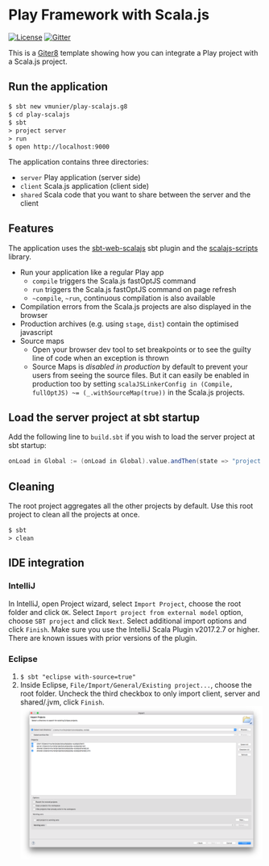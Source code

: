 # Play Framework with Scala.js

[![License](http://img.shields.io/:license-Apache%202-red.svg)](http://www.apache.org/licenses/LICENSE-2.0.txt)
[![Gitter](https://badges.gitter.im/Join%20Chat.svg)](https://gitter.im/vmunier/play-with-scalajs-example?utm_source=badge&utm_medium=badge&utm_campaign=pr-badge&utm_content=badge)

This is a [Giter8](http://www.foundweekends.org/giter8/) template showing how you can integrate a Play project with a Scala.js project.

## Run the application

```shell
$ sbt new vmunier/play-scalajs.g8
$ cd play-scalajs
$ sbt
> project server
> run
$ open http://localhost:9000
```

The application contains three directories:
* `server` Play application (server side)
* `client` Scala.js application (client side)
* `shared` Scala code that you want to share between the server and the client

## Features

The application uses the [sbt-web-scalajs](https://github.com/vmunier/sbt-web-scalajs) sbt plugin and the [scalajs-scripts](https://github.com/vmunier/scalajs-scripts) library.

- Run your application like a regular Play app
  - `compile` triggers the Scala.js fastOptJS command
  - `run` triggers the Scala.js fastOptJS command on page refresh
  - `~compile`, `~run`, continuous compilation is also available
- Compilation errors from the Scala.js projects are also displayed in the browser
- Production archives (e.g. using `stage`, `dist`) contain the optimised javascript
- Source maps
  - Open your browser dev tool to set breakpoints or to see the guilty line of code when an exception is thrown
  - Source Maps is _disabled in production_ by default to prevent your users from seeing the source files. But it can easily be enabled in production too by setting `scalaJSLinkerConfig in (Compile, fullOptJS) ~= (_.withSourceMap(true))` in the Scala.js projects.

## Load the server project at sbt startup

Add the following line to `build.sbt` if you wish to load the server project at sbt startup:
```scala
onLoad in Global := (onLoad in Global).value.andThen(state => "project server" :: state)
```

## Cleaning

The root project aggregates all the other projects by default. Use this root project to clean all the projects at once.
```shell
$ sbt
> clean
```

## IDE integration

### IntelliJ

In IntelliJ, open Project wizard, select `Import Project`, choose the root folder and click `OK`.
Select `Import project from external model` option, choose `SBT project` and click `Next`. Select additional import options and click `Finish`.
Make sure you use the IntelliJ Scala Plugin v2017.2.7 or higher. There are known issues with prior versions of the plugin.

### Eclipse

1. `$ sbt "eclipse with-source=true"`
2. Inside Eclipse, `File/Import/General/Existing project...`, choose the root folder. Uncheck the third checkbox to only import client, server and shared/.jvm, click `Finish`. ![Alt text](screenshots/eclipse-play-scalajs.png?raw=true "eclipse play-scalajs screenshot")
